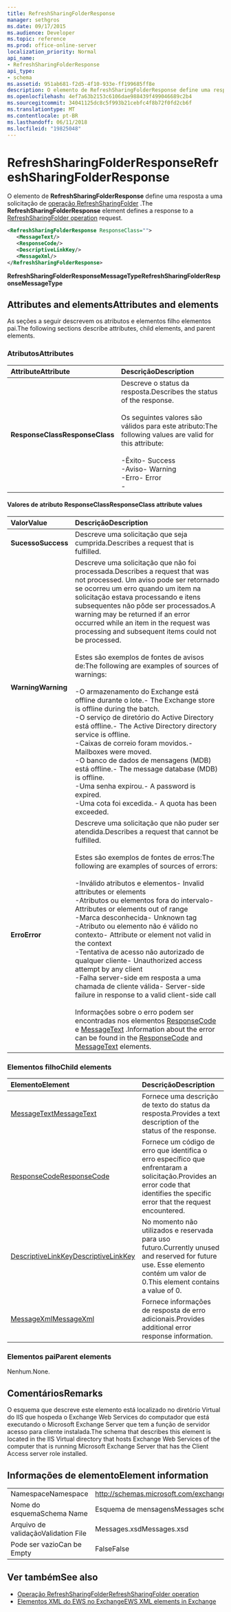 ```yaml
---
title: RefreshSharingFolderResponse
manager: sethgros
ms.date: 09/17/2015
ms.audience: Developer
ms.topic: reference
ms.prod: office-online-server
localization_priority: Normal
api_name:
- RefreshSharingFolderResponse
api_type:
- schema
ms.assetid: 951ab681-f2d5-4f10-933e-ff199685ff8e
description: O elemento de RefreshSharingFolderResponse define uma resposta a uma solicitação de operação RefreshSharingFolder.
ms.openlocfilehash: 4ef7a63b2153c6106dae988439f499046689c2b4
ms.sourcegitcommit: 34041125dc8c5f993b21cebfc4f8b72f0fd2cb6f
ms.translationtype: MT
ms.contentlocale: pt-BR
ms.lasthandoff: 06/11/2018
ms.locfileid: "19825048"
---
```

# <a name="refreshsharingfolderresponse"></a><span data-ttu-id="90ef6-103">RefreshSharingFolderResponse</span><span class="sxs-lookup"><span data-stu-id="90ef6-103">RefreshSharingFolderResponse</span></span>

<span data-ttu-id="90ef6-104">O elemento de **RefreshSharingFolderResponse** define uma resposta a uma solicitação de [operação RefreshSharingFolder](refreshsharingfolder-operation.md) .</span><span class="sxs-lookup"><span data-stu-id="90ef6-104">The **RefreshSharingFolderResponse** element defines a response to a [RefreshSharingFolder operation](refreshsharingfolder-operation.md) request.</span></span> 
  
```xml
<RefreshSharingFolderResponse ResponseClass="">
   <MessageText/>
   <ResponseCode/>
   <DescriptiveLinkKey/>
   <MessageXml/>
</RefreshSharingFolderResponse>
```

 <span data-ttu-id="90ef6-105">**RefreshSharingFolderResponseMessageType**</span><span class="sxs-lookup"><span data-stu-id="90ef6-105">**RefreshSharingFolderResponseMessageType**</span></span>
## <a name="attributes-and-elements"></a><span data-ttu-id="90ef6-106">Attributes and elements</span><span class="sxs-lookup"><span data-stu-id="90ef6-106">Attributes and elements</span></span>

<span data-ttu-id="90ef6-107">As seções a seguir descrevem os atributos e elementos filho elementos pai.</span><span class="sxs-lookup"><span data-stu-id="90ef6-107">The following sections describe attributes, child elements, and parent elements.</span></span>
  
### <a name="attributes"></a><span data-ttu-id="90ef6-108">Atributos</span><span class="sxs-lookup"><span data-stu-id="90ef6-108">Attributes</span></span>

|<span data-ttu-id="90ef6-109">**Attribute**</span><span class="sxs-lookup"><span data-stu-id="90ef6-109">**Attribute**</span></span>|<span data-ttu-id="90ef6-110">**Descrição**</span><span class="sxs-lookup"><span data-stu-id="90ef6-110">**Description**</span></span>|
|:-----|:-----|
|<span data-ttu-id="90ef6-111">**ResponseClass**</span><span class="sxs-lookup"><span data-stu-id="90ef6-111">**ResponseClass**</span></span> <br/> | <span data-ttu-id="90ef6-112">Descreve o status da resposta.</span><span class="sxs-lookup"><span data-stu-id="90ef6-112">Describes the status of the response.</span></span> <br/><br/><span data-ttu-id="90ef6-113">Os seguintes valores são válidos para este atributo:</span><span class="sxs-lookup"><span data-stu-id="90ef6-113">The following values are valid for this attribute:</span></span>  <br/><br/><span data-ttu-id="90ef6-114">-Êxito</span><span class="sxs-lookup"><span data-stu-id="90ef6-114">-  Success</span></span>  <br/><span data-ttu-id="90ef6-115">-Aviso</span><span class="sxs-lookup"><span data-stu-id="90ef6-115">-  Warning</span></span>  <br/><span data-ttu-id="90ef6-116">-Erro</span><span class="sxs-lookup"><span data-stu-id="90ef6-116">-  Error</span></span>  <br/>- |
   
#### <a name="responseclass-attribute-values"></a><span data-ttu-id="90ef6-117">Valores de atributo ResponseClass</span><span class="sxs-lookup"><span data-stu-id="90ef6-117">ResponseClass attribute values</span></span>

|<span data-ttu-id="90ef6-118">**Valor**</span><span class="sxs-lookup"><span data-stu-id="90ef6-118">**Value**</span></span>|<span data-ttu-id="90ef6-119">**Descrição**</span><span class="sxs-lookup"><span data-stu-id="90ef6-119">**Description**</span></span>|
|:-----|:-----|
|<span data-ttu-id="90ef6-120">**Sucesso**</span><span class="sxs-lookup"><span data-stu-id="90ef6-120">**Success**</span></span> <br/> |<span data-ttu-id="90ef6-121">Descreve uma solicitação que seja cumprida.</span><span class="sxs-lookup"><span data-stu-id="90ef6-121">Describes a request that is fulfilled.</span></span>  <br/> |
|<span data-ttu-id="90ef6-122">**Warning**</span><span class="sxs-lookup"><span data-stu-id="90ef6-122">**Warning**</span></span> <br/> | <span data-ttu-id="90ef6-123">Descreve uma solicitação que não foi processada.</span><span class="sxs-lookup"><span data-stu-id="90ef6-123">Describes a request that was not processed.</span></span> <span data-ttu-id="90ef6-124">Um aviso pode ser retornado se ocorreu um erro quando um item na solicitação estava processando e itens subsequentes não pôde ser processados.</span><span class="sxs-lookup"><span data-stu-id="90ef6-124">A warning may be returned if an error occurred while an item in the request was processing and subsequent items could not be processed.</span></span> <br/><br/><span data-ttu-id="90ef6-125">Estes são exemplos de fontes de avisos de:</span><span class="sxs-lookup"><span data-stu-id="90ef6-125">The following are examples of sources of warnings:</span></span> <br/> <br/><span data-ttu-id="90ef6-126">-O armazenamento do Exchange está offline durante o lote.</span><span class="sxs-lookup"><span data-stu-id="90ef6-126">-  The Exchange store is offline during the batch.</span></span>  <br/><span data-ttu-id="90ef6-127">-O serviço de diretório do Active Directory está offline.</span><span class="sxs-lookup"><span data-stu-id="90ef6-127">-  The Active Directory directory service is offline.</span></span>  <br/><span data-ttu-id="90ef6-128">-Caixas de correio foram movidos.</span><span class="sxs-lookup"><span data-stu-id="90ef6-128">-  Mailboxes were moved.</span></span>  <br/><span data-ttu-id="90ef6-129">-O banco de dados de mensagens (MDB) está offline.</span><span class="sxs-lookup"><span data-stu-id="90ef6-129">-  The message database (MDB) is offline.</span></span>  <br/><span data-ttu-id="90ef6-130">-Uma senha expirou.</span><span class="sxs-lookup"><span data-stu-id="90ef6-130">-  A password is expired.</span></span>  <br/><span data-ttu-id="90ef6-131">-Uma cota foi excedida.</span><span class="sxs-lookup"><span data-stu-id="90ef6-131">-  A quota has been exceeded.</span></span>  <br/> |
|<span data-ttu-id="90ef6-132">**Erro**</span><span class="sxs-lookup"><span data-stu-id="90ef6-132">**Error**</span></span> <br/> | <span data-ttu-id="90ef6-133">Descreve uma solicitação que não puder ser atendida.</span><span class="sxs-lookup"><span data-stu-id="90ef6-133">Describes a request that cannot be fulfilled.</span></span><br/><br/> <span data-ttu-id="90ef6-134">Estes são exemplos de fontes de erros:</span><span class="sxs-lookup"><span data-stu-id="90ef6-134">The following are examples of sources of errors:</span></span>  <br/><br/><span data-ttu-id="90ef6-135">-Inválido atributos e elementos</span><span class="sxs-lookup"><span data-stu-id="90ef6-135">-  Invalid attributes or elements</span></span>  <br/><span data-ttu-id="90ef6-136">-Atributos ou elementos fora do intervalo</span><span class="sxs-lookup"><span data-stu-id="90ef6-136">-  Attributes or elements out of range</span></span>  <br/><span data-ttu-id="90ef6-137">-Marca desconhecida</span><span class="sxs-lookup"><span data-stu-id="90ef6-137">-  Unknown tag</span></span>  <br/><span data-ttu-id="90ef6-138">-Atributo ou elemento não é válido no contexto</span><span class="sxs-lookup"><span data-stu-id="90ef6-138">-  Attribute or element not valid in the context</span></span>  <br/><span data-ttu-id="90ef6-139">-Tentativa de acesso não autorizado de qualquer cliente</span><span class="sxs-lookup"><span data-stu-id="90ef6-139">-  Unauthorized access attempt by any client</span></span>  <br/><span data-ttu-id="90ef6-140">-Falha server-side em resposta a uma chamada de cliente válida</span><span class="sxs-lookup"><span data-stu-id="90ef6-140">-  Server-side failure in response to a valid client-side call</span></span>  <br/>  <br/><span data-ttu-id="90ef6-141">Informações sobre o erro podem ser encontradas nos elementos [ResponseCode](responsecode.md) e [MessageText](messagetext.md) .</span><span class="sxs-lookup"><span data-stu-id="90ef6-141">Information about the error can be found in the [ResponseCode](responsecode.md) and [MessageText](messagetext.md) elements.</span></span>  <br/> |
   
### <a name="child-elements"></a><span data-ttu-id="90ef6-142">Elementos filho</span><span class="sxs-lookup"><span data-stu-id="90ef6-142">Child elements</span></span>

|<span data-ttu-id="90ef6-143">**Elemento**</span><span class="sxs-lookup"><span data-stu-id="90ef6-143">**Element**</span></span>|<span data-ttu-id="90ef6-144">**Descrição**</span><span class="sxs-lookup"><span data-stu-id="90ef6-144">**Description**</span></span>|
|:-----|:-----|
|[<span data-ttu-id="90ef6-145">MessageText</span><span class="sxs-lookup"><span data-stu-id="90ef6-145">MessageText</span></span>](messagetext.md) <br/> |<span data-ttu-id="90ef6-146">Fornece uma descrição de texto do status da resposta.</span><span class="sxs-lookup"><span data-stu-id="90ef6-146">Provides a text description of the status of the response.</span></span>  <br/> |
|[<span data-ttu-id="90ef6-147">ResponseCode</span><span class="sxs-lookup"><span data-stu-id="90ef6-147">ResponseCode</span></span>](responsecode.md) <br/> |<span data-ttu-id="90ef6-148">Fornece um código de erro que identifica o erro específico que enfrentaram a solicitação.</span><span class="sxs-lookup"><span data-stu-id="90ef6-148">Provides an error code that identifies the specific error that the request encountered.</span></span>  <br/> |
|[<span data-ttu-id="90ef6-149">DescriptiveLinkKey</span><span class="sxs-lookup"><span data-stu-id="90ef6-149">DescriptiveLinkKey</span></span>](descriptivelinkkey.md) <br/> |<span data-ttu-id="90ef6-150">No momento não utilizados e reservada para uso futuro.</span><span class="sxs-lookup"><span data-stu-id="90ef6-150">Currently unused and reserved for future use.</span></span> <span data-ttu-id="90ef6-151">Esse elemento contém um valor de 0.</span><span class="sxs-lookup"><span data-stu-id="90ef6-151">This element contains a value of 0.</span></span>  <br/> |
|[<span data-ttu-id="90ef6-152">MessageXml</span><span class="sxs-lookup"><span data-stu-id="90ef6-152">MessageXml</span></span>](messagexml.md) <br/> |<span data-ttu-id="90ef6-153">Fornece informações de resposta de erro adicionais.</span><span class="sxs-lookup"><span data-stu-id="90ef6-153">Provides additional error response information.</span></span>  <br/> |
   
### <a name="parent-elements"></a><span data-ttu-id="90ef6-154">Elementos pai</span><span class="sxs-lookup"><span data-stu-id="90ef6-154">Parent elements</span></span>

<span data-ttu-id="90ef6-155">Nenhum.</span><span class="sxs-lookup"><span data-stu-id="90ef6-155">None.</span></span>
  
## <a name="remarks"></a><span data-ttu-id="90ef6-156">Comentários</span><span class="sxs-lookup"><span data-stu-id="90ef6-156">Remarks</span></span>

<span data-ttu-id="90ef6-157">O esquema que descreve este elemento está localizado no diretório Virtual do IIS que hospeda o Exchange Web Services do computador que está executando o Microsoft Exchange Server que tem a função de servidor acesso para cliente instalada.</span><span class="sxs-lookup"><span data-stu-id="90ef6-157">The schema that describes this element is located in the IIS Virtual directory that hosts Exchange Web Services of the computer that is running Microsoft Exchange Server that has the Client Access server role installed.</span></span>
  
## <a name="element-information"></a><span data-ttu-id="90ef6-158">Informações de elemento</span><span class="sxs-lookup"><span data-stu-id="90ef6-158">Element information</span></span>

|||
|:-----|:-----|
|<span data-ttu-id="90ef6-159">Namespace</span><span class="sxs-lookup"><span data-stu-id="90ef6-159">Namespace</span></span>  <br/> |http://schemas.microsoft.com/exchange/services/2006/messages  <br/> |
|<span data-ttu-id="90ef6-160">Nome do esquema</span><span class="sxs-lookup"><span data-stu-id="90ef6-160">Schema Name</span></span>  <br/> |<span data-ttu-id="90ef6-161">Esquema de mensagens</span><span class="sxs-lookup"><span data-stu-id="90ef6-161">Messages schema</span></span>  <br/> |
|<span data-ttu-id="90ef6-162">Arquivo de validação</span><span class="sxs-lookup"><span data-stu-id="90ef6-162">Validation File</span></span>  <br/> |<span data-ttu-id="90ef6-163">Messages.xsd</span><span class="sxs-lookup"><span data-stu-id="90ef6-163">Messages.xsd</span></span>  <br/> |
|<span data-ttu-id="90ef6-164">Pode ser vazio</span><span class="sxs-lookup"><span data-stu-id="90ef6-164">Can be Empty</span></span>  <br/> |<span data-ttu-id="90ef6-165">False</span><span class="sxs-lookup"><span data-stu-id="90ef6-165">False</span></span>  <br/> |
   
## <a name="see-also"></a><span data-ttu-id="90ef6-166">Ver também</span><span class="sxs-lookup"><span data-stu-id="90ef6-166">See also</span></span>

- [<span data-ttu-id="90ef6-167">Operação RefreshSharingFolder</span><span class="sxs-lookup"><span data-stu-id="90ef6-167">RefreshSharingFolder operation</span></span>](refreshsharingfolder-operation.md)
- [<span data-ttu-id="90ef6-168">Elementos XML do EWS no Exchange</span><span class="sxs-lookup"><span data-stu-id="90ef6-168">EWS XML elements in Exchange</span></span>](ews-xml-elements-in-exchange.md)

